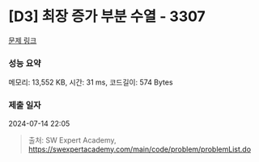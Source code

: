 # [D3] 최장 증가 부분 수열 - 3307 

[문제 링크](https://swexpertacademy.com/main/code/problem/problemDetail.do?contestProbId=AWBOKg-a6l0DFAWr) 

### 성능 요약

메모리: 13,552 KB, 시간: 31 ms, 코드길이: 574 Bytes

### 제출 일자

2024-07-14 22:05



> 출처: SW Expert Academy, https://swexpertacademy.com/main/code/problem/problemList.do
